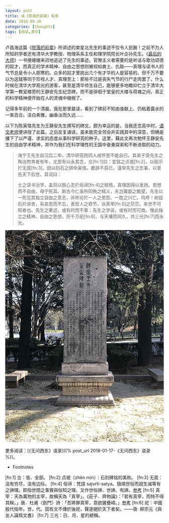```yaml
---
layout: post
title: 读《陨落的前辈》有感
date: 2016-09-16
categories: [thoughts]
tags: [阅读,清华]
---
```


卢昌海这篇《[陨落的前辈](https://book.douban.com/review/1593176/)》所讲述的束星北先生的事迹不仅令人扼腕！之前不为人所知的学者还有清华大学教授、物理系系主任和理学院院长叶企孙先生。《[最后的大师](https://book.douban.com/subject/5249778/)》一书便姗姗来迟地追述了先生的事迹。官僚主义者需要的是听话与歌功颂德的奴才，而真正的学术精神、自由之思想则被视如粪土、仇敌——真理与读书人的气节总是令小人胆寒的。众多的奴才里挑出几个有才华的人是容易的。但千万不要以为这就等同于珍视人才、真理至上：那些不过是丧失气节的行尸走肉罢了。什么时候在清华大学观光的游客，甚至是清华师生自己，能够更多地瞻仰伫立于清华大学第一教室楼旁的王静安先生纪念碑，而不是徘徊于堂皇的大楼与荷塘之间，真正的科学精神便开始在人的灵魂中植根了。

记得多年前的一个清晨，我在那里晨读，看到了碑前不知由谁献上、仍粘着露水的一束百合。洁白素雅，幽香淡而久远……

以下为陈寅恪先生为王静安先生撰写的碑文。颇为幸运的是，当我还念高中时，[语文老师](http://zypbjzx1326.bokee.com/)便讲授了此篇。之后反复诵读，虽未能完全领会并实践其中的深意，但确是播下了以严谨、求实的态度从事科学研究的种子。这里，藉此文再次勉怀王静安先生的自由学术精神，并作为我们在科学理性的王国中奋勇探索和不断进取的动力。

> 海宁王先生自沉后二年，清华研究院同人咸怀恩不能自已。其弟子受先生之陶冶煦育者有年，尤思有以永其念，佥[fn:1]曰：宜铭之贞珉[fn:2]，以昭示扵无竟[fn:3]。因以刻石之辞命寅恪，数辞不获已，谨举先生之志事，以普告天下后世。其词曰：
>
> 士之读书治学，盖将以脱心志扵俗谛[fn:4]之桎梏，真理因得以发扬。思想而不自由，毋宁死耳。斯古今仁圣所同殉之精义，夫岂庸鄙之敢望。先生以一死见其独立自由之意志，非所论扵一人之恩怨、一姓之兴亡。呜呼！树兹石扵讲舍，系哀思而不忘，表哲人之奇节，诉真宰[fn:5]之茫茫。来世不可知者也。先生之著述，或有时而不章；先生之学说，或有时而可商。惟此独立之精神、自由之思想，历千万祀[fn:6]，与天壤而同久，共三光[fn:7]而永光。

<p align="center"><a href="/figures/2023-05-06-王国维纪念碑.jpg"><img src="/figures/2023-05-06-王国维纪念碑-preview.jpg" alt="王国维纪念碑" /></a></p>

更多阅读：[《无问西东》语录]({% post_url 2018-01-17-《无问西东》语录 %})。

* Footnotes

[fn:1] 佥：皆、全部。
[fn:2] 贞珉（zhēn mín）：石刻碑铭的美称。
[fn:3] 无竟：没有穷尽，没有边际。
[fn:4] 俗谛：梵語 sajvrti-satya。隨順世俗而說生滅等有之諦理。即指世間之事實與俗知之理。又作世俗諦、世諦、有諦。[参考](http://buddhaspace.org/dict/fk/data/%25E4%25BF%2597%25E8%25AB%25A6.html)
[fn:5] 真宰：天為萬物的主宰，故稱天為「真宰」。《莊子．齊物論》：「若有真宰，而特不得其眹。」唐．杜甫〈劍門〉詩：「吾將罪真宰，意欲鏟疊嶂。」[参考](https://pedia.cloud.edu.tw/Entry/Detail/?title=%E7%9C%9F%E5%AE%B0&search=%E7%9C%9F%E5%AE%B0)
[fn:6] 祀：中國殷代指年。世，代。固有文不傳於後祀，聲遂絕於天下者矣。——唐· 柳宗元《與友人論爲文書》
[fn:7] 三光：日、月、星的總稱。
